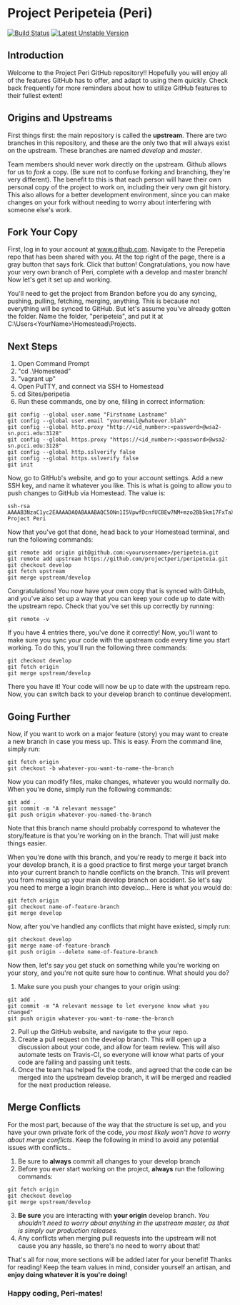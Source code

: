 # Project Peripeteia (Peri)

[![Build Status](https://travis-ci.org/projectperi/peripeteia.svg?branch=master)](https://travis-ci.org/projectperi/peripeteia)
[![Latest Unstable Version](http://img.shields.io/badge/Unstable-0.1.0-orange.svg)](https://github.com/bcarroll22/peripeteia)

## Introduction

Welcome to the Project Peri GitHub repository!! Hopefully you will enjoy all of the features GitHub has to offer, and adapt to using them quickly. Check back frequently for more reminders about how to utilize GitHub features to their fullest extent!

## Origins and Upstreams

First things first: the main repository is called the **upstream**. There are two branches in this repository, and these are the only two that will always exist on the upstream. These branches are named *develop* and *master*. 

Team members should never work directly on the upstream. Github allows for us to *fork* a copy. (Be sure not to confuse forking and branching, they're very different). The benefit to this is that each person will have their own personal copy of the project to work on, including their very own git history. This also allows for a better development environment, since you can make changes on your fork without needing to worry about interfering with someone else's work.

## Fork Your Copy

First, log in to your account at www.github.com. Navigate to the Perepetia repo that has been shared with you. At the top right of the page, there is a gray button that says fork. Click that button! Congratulations, you now have your very own branch of Peri, complete with a develop and master branch! Now let's get it set up and working.

You'll need to get the project from Brandon before you do any syncing, pushing, pulling, fetching, merging, anything. This is because not everything will be synced to GitHub. But let's assume you've already gotten the folder. Name the folder, "peripeteia", and put it at C:\Users\<YourName>\Homestead\Projects.

## Next Steps

1. Open Command Prompt
2. "cd .\Homestead\"
3. "vagrant up"
4. Open PuTTY, and connect via SSH to Homestead
5. cd Sites/peripetia
6. Run these commands, one by one, filling in correct information:

```
git config --global user.name "Firstname Lastname"
git config --global user.email "youremail@whatever.blah"
git config --global http.proxy "http://<id_number>:<password>@wsa2-sn.pcci.edu:3128"
git config --global https.proxy "https://<id_number>:<password>@wsa2-sn.pcci.edu:3128"
git config --global http.sslverify false
git config --global https.sslverify false
git init
```

Now, go to GitHub's website, and go to your account settings. Add a new SSH key, and name it whatever you like. This is what is going to allow you to push changes to GitHub via Homestead. The value is:

```
ssh-rsa AAAAB3NzaC1yc2EAAAADAQABAAABAQC5ONn1I5VpwfDcnfUCBEw7NM+mzo2Bb5km17FxTaX+ULt3ior9EJrk0/iU8WegIuT5MMTEPu0n9oPQ7gBPUzNVPeXCuDNqrynaOmZT6qFpDXhOIF1KtiUnzv4I3BpBD9HkGS2fjH+0vNJcce6kCsDWsJEPna15nUygILMGYkBke0zy8WtH1ZzvAAVTtCZuhV43ZtR5hMymPT77sjNlNY+zIFtWT4pzG5EYlUGNJoBop+/fqGppFZvtlXEoI7yGBXx3xmqiXWPouqdsSUbCCeZJXPXKToePSY7+7hsG77VVLQHc/2Wfw3qcNPlKo2aPd6imcyTcxdqTpbLHKlgaYg6P Project Peri
```

Now that you've got that done, head back to your Homestead terminal, and run the following commands:

```
git remote add origin git@github.com:<yourusername>/peripeteia.git
git remote add upstream https://github.com/projectperi/peripeteia.git
git checkout develop
git fetch upstream
git merge upstream/develop
```

Congratulations! You now have your own copy that is synced with GitHub, and you've also set up a way that you can keep your code up to date with the upstream repo. Check that you've set this up correctly by running:

```
git remote -v
```

If you have 4 entries there, you've done it correctly! Now, you'll want to make sure you sync your code with the upstream code every time you start working. To do this, you'll run the following three commands:

```
git checkout develop
git fetch origin
git merge upstream/develop
```

There you have it! Your code will now be up to date with the upstream repo. Now, you can switch back to your develop branch to continue development.

## Going Further

Now, if you want to work on a major feature (story) you may want to create a new branch in case you mess up. This is easy. From the command line, simply run:

```
git fetch origin
git checkout -b whatever-you-want-to-name-the-branch
```

Now you can modify files, make changes, whatever you would normally do. When you're done, simply run the following commands:

```
git add .
git commit -m "A relevant message"
git push origin whatever-you-named-the-branch
```

Note that this branch name should probably correspond to whatever the story/feature is that you're working on in the branch. That will just make things easier.

When you're done with this branch, and you're ready to merge it back into your develop branch, it is a good practice to first merge your target branch into your current branch to handle conflicts on the branch. This will prevent you from messing up your main develop branch on accident. So let's say you need to merge a login branch into develop... Here is what you would do:


```
git fetch origin
git checkout name-of-feature-branch
git merge develop
```

Now, after you've handled any conflicts that might have existed, simply run:

```
git checkout develop
git merge name-of-feature-branch
git push origin --delete name-of-feature-branch
```


Now then, let's say you get stuck on something while you're working on your story, and you're not quite sure how to continue. What should you do?

1. Make sure you push your changes to your origin using:

```
git add .
git commit -m "A relevant message to let everyone know what you changed"
git push origin whatever-you-want-to-name-the-branch
```

2. Pull up the GitHub website, and navigate to the your repo.
3. Create a pull request on the develop branch. This will open up a discussion about your code, and allow for team review. This will also automate tests on Travis-CI, so everyone will know what parts of your code are failing and passing unit tests.
4. Once the team has helped fix the code, and agreed that the code can be merged into the upstream develop branch, it will be merged and readied for the next production release.

## Merge Conflicts

For the most part, because of the way that the structure is set up, and you have your own private fork of the code, *you most likely won't have to worry about merge conflicts*. Keep the following in mind to avoid any potential issues with conflicts..

1. Be sure to **always** commit all changes to your develop branch
2. Before you ever start working on the project, **always** run the following commands:

```
git fetch origin
git checkout develop
git merge upstream/develop
```

3. **Be sure** you are interacting with **your origin** develop branch. *You shouldn't need to worry about anything in the upstream master, as that is simply our production releases.*
4. Any conflicts when merging pull requests into the upstream will not cause you any hassle, so there's no need to worry about that!

That's all for now, more sections will be added later for your benefit! Thanks for reading! Keep the team values in mind, consider yourself an artisan, and **enjoy doing whatever it is you're doing!**

### Happy coding, Peri-mates!